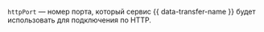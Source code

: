 `httpPort` — номер порта, который сервис {{ data-transfer-name }} будет использовать для подключения по HTTP.
